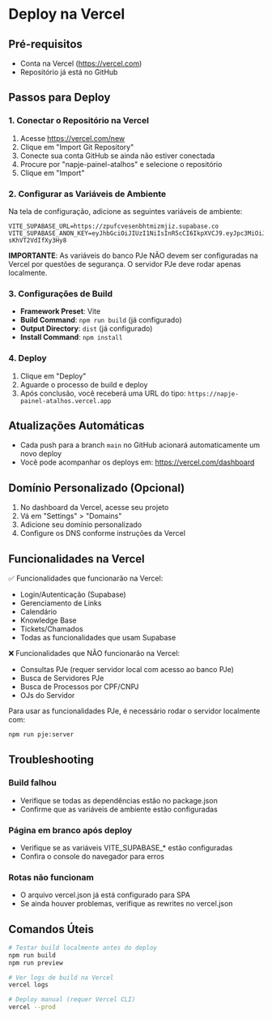 # Deploy na Vercel

## Pré-requisitos
- Conta na Vercel (https://vercel.com)
- Repositório já está no GitHub

## Passos para Deploy

### 1. Conectar o Repositório na Vercel

1. Acesse https://vercel.com/new
2. Clique em "Import Git Repository"
3. Conecte sua conta GitHub se ainda não estiver conectada
4. Procure por "napje-painel-atalhos" e selecione o repositório
5. Clique em "Import"

### 2. Configurar as Variáveis de Ambiente

Na tela de configuração, adicione as seguintes variáveis de ambiente:

```
VITE_SUPABASE_URL=https://zpufcvesenbhtmizmjiz.supabase.co
VITE_SUPABASE_ANON_KEY=eyJhbGciOiJIUzI1NiIsInR5cCI6IkpXVCJ9.eyJpc3MiOiJzdXBhYmFzZSIsInJlZiI6InpwdWZjdmVzZW5iaHRtaXptaml6Iiwicm9sZSI6ImFub24iLCJpYXQiOjE3NDk1MDY5ODMsImV4cCI6MjA2NTA4Mjk4M30.aD0E3fkuTjaYnHRdWpYjCk_hPK-sKhVT2VdIfXy3Hy8
```

**IMPORTANTE**: As variáveis do banco PJe NÃO devem ser configuradas na Vercel por questões de segurança. O servidor PJe deve rodar apenas localmente.

### 3. Configurações de Build

- **Framework Preset**: Vite
- **Build Command**: `npm run build` (já configurado)
- **Output Directory**: `dist` (já configurado)
- **Install Command**: `npm install`

### 4. Deploy

1. Clique em "Deploy"
2. Aguarde o processo de build e deploy
3. Após conclusão, você receberá uma URL do tipo: `https://napje-painel-atalhos.vercel.app`

## Atualizações Automáticas

- Cada push para a branch `main` no GitHub acionará automaticamente um novo deploy
- Você pode acompanhar os deploys em: https://vercel.com/dashboard

## Domínio Personalizado (Opcional)

1. No dashboard da Vercel, acesse seu projeto
2. Vá em "Settings" > "Domains"
3. Adicione seu domínio personalizado
4. Configure os DNS conforme instruções da Vercel

## Funcionalidades na Vercel

✅ Funcionalidades que funcionarão na Vercel:
- Login/Autenticação (Supabase)
- Gerenciamento de Links
- Calendário
- Knowledge Base
- Tickets/Chamados
- Todas as funcionalidades que usam Supabase

❌ Funcionalidades que NÃO funcionarão na Vercel:
- Consultas PJe (requer servidor local com acesso ao banco PJe)
- Busca de Servidores PJe
- Busca de Processos por CPF/CNPJ
- OJs do Servidor

Para usar as funcionalidades PJe, é necessário rodar o servidor localmente com:
```bash
npm run pje:server
```

## Troubleshooting

### Build falhou
- Verifique se todas as dependências estão no package.json
- Confirme que as variáveis de ambiente estão configuradas

### Página em branco após deploy
- Verifique se as variáveis VITE_SUPABASE_* estão configuradas
- Confira o console do navegador para erros

### Rotas não funcionam
- O arquivo vercel.json já está configurado para SPA
- Se ainda houver problemas, verifique as rewrites no vercel.json

## Comandos Úteis

```bash
# Testar build localmente antes do deploy
npm run build
npm run preview

# Ver logs de build na Vercel
vercel logs

# Deploy manual (requer Vercel CLI)
vercel --prod
```
